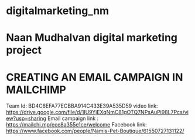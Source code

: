 # digitalmarketing_nm
# Naan Mudhalvan digital marketing project
# CREATING AN EMAIL CAMPAIGN IN MAILCHIMP
Team Id: BD4C6EFA77ECBBA914C433E39A535D59
video link: https://drive.google.com/file/d/1IU9YjEXqNmC81gOTQ7NPsAuPi98L7Pcs/view?usp=sharing
Email campaign link : https://mailchi.mp/ece8a355e1ce/welcome
Facebook link: https://www.facebook.com/people/Namis-Pet-Boutique/61550727131122/
